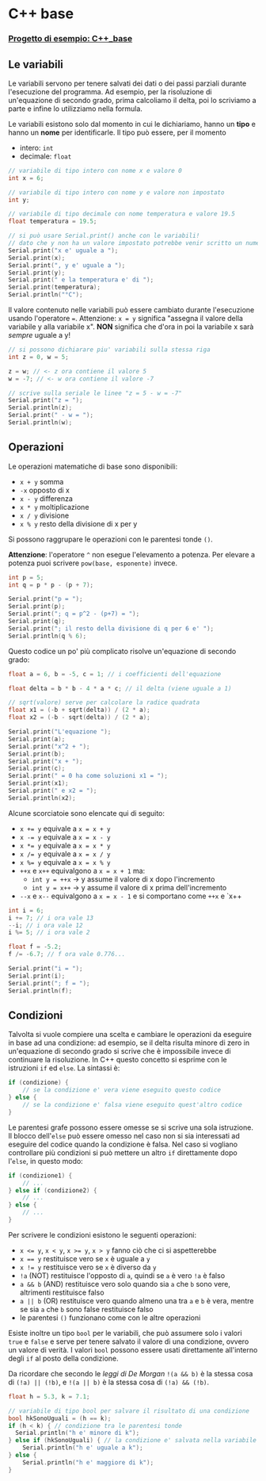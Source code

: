 # C++ base

### [Progetto di esempio: C++_base](./C%2B%2B_base/C%2B%2B_base.ino)

## Le variabili

Le variabili servono per tenere salvati dei dati o dei passi parziali durante l'esecuzione del programma. Ad esempio, per la risoluzione di un'equazione di secondo grado, prima calcoliamo il delta, poi lo scriviamo a parte e infine lo utilizziamo nella formula.  

Le variabili esistono solo dal momento in cui le dichiariamo, hanno un **tipo** e hanno un **nome** per identificarle. Il tipo può essere, per il momento
- intero: `int`
- decimale: `float`

```cpp
// variabile di tipo intero con nome x e valore 0
int x = 6;

// variabile di tipo intero con nome y e valore non impostato
int y;

// variabile di tipo decimale con nome temperatura e valore 19.5
float temperatura = 19.5;

// si può usare Serial.print() anche con le variabili!
// dato che y non ha un valore impostato potrebbe venir scritto un numero a caso
Serial.print("x e' uguale a ");
Serial.print(x);
Serial.print(", y e' uguale a ");
Serial.print(y);
Serial.print(" e la temperatura e' di ");
Serial.print(temperatura);
Serial.println("°C");
```

Il valore contenuto nelle variabili può essere cambiato durante l'esecuzione usando l'operatore `=`. Attenzione: `x = y` significa "assegna il valore della variabile y alla variabile x". **NON** significa che d'ora in poi la variabile x sarà *sempre* uguale a y!

```cpp
// si possono dichiarare piu' variabili sulla stessa riga
int z = 0, w = 5;

z = w; // <- z ora contiene il valore 5
w = -7; // <- w ora contiene il valore -7

// scrive sulla seriale le linee "z = 5 - w = -7"
Serial.print("z = ");
Serial.println(z);
Serial.print(" - w = ");
Serial.println(w);
```

## Operazioni

Le operazioni matematiche di base sono disponibili:
- `x + y` somma
- `-x` opposto di x
- `x - y` differenza
- `x * y` moltiplicazione
- `x / y` divisione
- `x % y` resto della divisione di x per y

Si possono raggrupare le operazioni con le parentesi tonde `()`.

**Attenzione**: l'operatore `^` non esegue l'elevamento a potenza. Per elevare a potenza puoi scrivere `pow(base, esponente)` invece.

```cpp
int p = 5;
int q = p * p - (p + 7);

Serial.print("p = ");
Serial.print(p);
Serial.print("; q = p^2 - (p+7) = ");
Serial.print(q);
Serial.print("; il resto della divisione di q per 6 e' ");
Serial.println(q % 6);
```

Questo codice un po' più complicato risolve un'equazione di secondo grado:
```cpp
float a = 6, b = -5, c = 1; // i coefficienti dell'equazione

float delta = b * b - 4 * a * c; // il delta (viene uguale a 1)

// sqrt(valore) serve per calcolare la radice quadrata
float x1 = (-b + sqrt(delta)) / (2 * a);
float x2 = (-b - sqrt(delta)) / (2 * a);

Serial.print("L'equazione ");
Serial.print(a);
Serial.print("x^2 + ");
Serial.print(b);
Serial.print("x + ");
Serial.print(c);
Serial.print(" = 0 ha come soluzioni x1 = ");
Serial.print(x1);
Serial.print(" e x2 = ");
Serial.println(x2);
```

Alcune scorciatoie sono elencate qui di seguito:
- `x += y` equivale a `x = x + y`
- `x -= y` equivale a `x = x - y`
- `x *= y` equivale a `x = x * y`
- `x /= y` equivale a `x = x / y`
- `x %= y` equivale a `x = x % y`
- `++x` e `x++` equivalgono a `x = x + 1` ma:
  - `int y = ++x` -> y assume il valore di x dopo l'incremento
  - `int y = x++` -> y assume il valore di x prima dell'incremento 
- `--x` e `x--` equivalgono a `x = x - 1` e si comportano come `++x` e `x++


```cpp
int i = 6;
i += 7; // i ora vale 13
--i; // i ora vale 12
i %= 5; // i ora vale 2

float f = -5.2;
f /= -6.7; // f ora vale 0.776...

Serial.print("i = ");
Serial.print(i);
Serial.print("; f = ");
Serial.println(f);
```


## Condizioni

Talvolta si vuole compiere una scelta e cambiare le operazioni da eseguire in base ad una condizione: ad esempio, se il delta risulta minore di zero in un'equazione di secondo grado si scrive che è impossibile invece di continuare la risoluzione. In C++ questo concetto si esprime con le istruzioni `if` ed `else`. La sintassi è:

```cpp
if (condizione) {
	// se la condizione e' vera viene eseguito questo codice
} else {
	// se la condizione e' falsa viene eseguito quest'altro codice
}
```

Le parentesi grafe possono essere omesse se si scrive una sola istruzione. Il blocco dell'`else` può essere omesso nel caso non si sia interessati ad eseguire del codice quando la condizione è falsa. Nel caso si vogliano controllare più condizioni si può mettere un altro `if` direttamente dopo l'`else`, in questo modo:

```cpp 
if (condizione1) {
	// ...
} else if (condizione2) {
	// ...
} else {
	// ...
}
```

Per scrivere le condizioni esistono le seguenti operazioni:
- `x <= y`, `x < y`, `x >= y`, `x > y` fanno ciò che ci si aspetterebbe
- `x == y` restituisce vero se `x` è uguale a `y`
- `x != y` restituisce vero se `x` è diverso da `y`
- `!a` (NOT) restituisce l'opposto di `a`, quindi se `a` è vero `!a` è falso
- `a && b` (AND) restituisce vero solo quando sia `a` che `b` sono vere, altrimenti restituisce falso
- `a || b` (OR) restituisce vero quando almeno una tra `a` e `b` è vera, mentre se sia `a` che `b` sono false restituisce falso
- le parentesi `()` funzionano come con le altre operazioni

Esiste inoltre un tipo `bool` per le variabili, che può assumere solo i valori `true` e `false` e serve per tenere salvato il valore di una condizione, ovvero un valore di verità. I valori `bool` possono essere usati direttamente all'interno degli `if` al posto della condizione.

Da ricordare che secondo le *leggi di De Morgan* `!(a && b)` è la stessa cosa di `(!a) || (!b)`, e `!(a || b)` è la stessa cosa di `(!a) && (!b)`.

```cpp
float h = 5.3, k = 7.1;

// variabile di tipo bool per salvare il risultato di una condizione
bool hkSonoUguali = (h == k);
if (h < k) { // condizione tra le parentesi tonde
  Serial.println("h e' minore di k");
} else if (hkSonoUguali) { // la condizione e' salvata nella variabile xySonoUguali
	Serial.println("h e' uguale a k");
} else {
	Serial.println("h e' maggiore di k");
}
```
